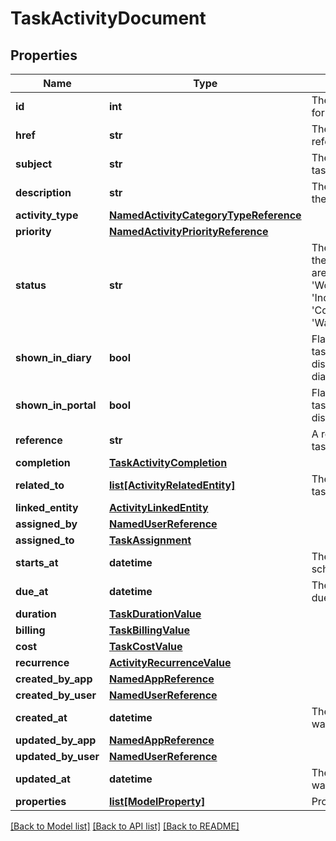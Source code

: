 # TaskActivityDocument

## Properties
Name | Type | Description | Notes
------------ | ------------- | ------------- | -------------
**id** | **int** | The unique identifier for the task. | [optional] 
**href** | **str** | The hypertext reference to the task. | [optional] 
**subject** | **str** | The subject of the task. | [optional] 
**description** | **str** | The description of the task. | [optional] 
**activity_type** | [**NamedActivityCategoryTypeReference**](NamedActivityCategoryTypeReference.md) |  | 
**priority** | [**NamedActivityPriorityReference**](NamedActivityPriorityReference.md) |  | [optional] 
**status** | **str** | The current status of the task. Valid values are: &#x27;NotStarted&#x27;, &#x27;WorkInProgress&#x27;, &#x27;Incomplete&#x27;, &#x27;Complete&#x27;, &#x27;WaitingForResponse&#x27; | [optional] 
**shown_in_diary** | **bool** | Flag indicating if the task should be displayed in user diary. | [optional] [default to False]
**shown_in_portal** | **bool** | Flag indicating if the task  should be displayed in portal. | [optional] [default to False]
**reference** | **str** | A reference of the task. | [optional] 
**completion** | [**TaskActivityCompletion**](TaskActivityCompletion.md) |  | [optional] 
**related_to** | [**list[ActivityRelatedEntity]**](ActivityRelatedEntity.md) | The list of entities the task is related to. | [optional] 
**linked_entity** | [**ActivityLinkedEntity**](ActivityLinkedEntity.md) |  | [optional] 
**assigned_by** | [**NamedUserReference**](NamedUserReference.md) |  | [optional] 
**assigned_to** | [**TaskAssignment**](TaskAssignment.md) |  | [optional] 
**starts_at** | **datetime** | The date the task is scheduled to start. | [optional] 
**due_at** | **datetime** | The date the task is due to be completed. | 
**duration** | [**TaskDurationValue**](TaskDurationValue.md) |  | [optional] 
**billing** | [**TaskBillingValue**](TaskBillingValue.md) |  | [optional] 
**cost** | [**TaskCostValue**](TaskCostValue.md) |  | [optional] 
**recurrence** | [**ActivityRecurrenceValue**](ActivityRecurrenceValue.md) |  | [optional] 
**created_by_app** | [**NamedAppReference**](NamedAppReference.md) |  | [optional] 
**created_by_user** | [**NamedUserReference**](NamedUserReference.md) |  | [optional] 
**created_at** | **datetime** | The date the task was created. | [optional] 
**updated_by_app** | [**NamedAppReference**](NamedAppReference.md) |  | [optional] 
**updated_by_user** | [**NamedUserReference**](NamedUserReference.md) |  | [optional] 
**updated_at** | **datetime** | The date the task was last updated. | [optional] 
**properties** | [**list[ModelProperty]**](ModelProperty.md) | Properties | [optional] 

[[Back to Model list]](../README.md#documentation-for-models) [[Back to API list]](../README.md#documentation-for-api-endpoints) [[Back to README]](../README.md)

